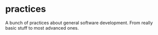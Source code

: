# practices 
A bunch of practices about general software development. From really basic stuff to most advanced ones.
